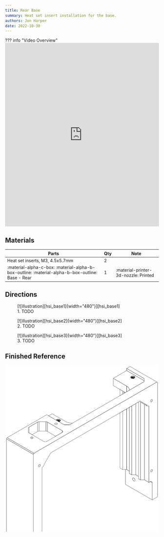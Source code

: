 ```yaml
---
title: Rear Base
summary: Heat set insert installation for the base.
authors: Jon Harper
date: 2022-10-30
---
```


??? info "Video Overview"
    <iframe src="https://jon-harper.github.io/OmniBox/video/0.9.9/hsi_base.mp4" frameborder="0" width="100%" height="600px" allowfullscreen></iframe>

## Materials

| Parts                             | Qty | Note                            |
|-----------------------------------|-----|---------------------------------|
| Heat set inserts, M3, 4.5x5.7mm   | 2   |                                 |
| :material-alpha-c-box: :material-alpha-b-box-outline: :material-alpha-b-box-outline: Base - Rear | 1   | :material-printer-3d-nozzle: Printed |

## Directions
                                                            
<figure markdown>
  [![illustration][hsi_base1]{width="480"}][hsi_base1]
  <figcaption>1. TODO</figcaption>
</figure>

<figure markdown>
  [![illustration][hsi_base2]{width="480"}][hsi_base2]
  <figcaption>2. TODO</figcaption>
</figure>

<figure markdown>
  [![illustration][hsi_base3]{width="480"}][hsi_base3]
  <figcaption>3. TODO</figcaption>
</figure>


## Finished Reference

![illustration][hsi_base_final]

[hsi_base1]: ../img/assembly/hsi/base/base_hsi1.png
[hsi_base2]: ../img/assembly/hsi/base/base_hsi2.png
[hsi_base3]: ../img/assembly/hsi/base/base_hsi3.png
[hsi_base_final]: ../img/assembly/hsi/base/base_hsi_final.png
